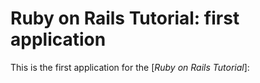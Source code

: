 # Ruby on Rails Tutorial:  first application

This is the first application for the [*Ruby on Rails Tutorial*]:
